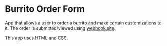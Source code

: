 # Burrito Order Form
App that allows a user to order a burrito and make certain customizations to it. The order is submitted/viewed using [webhook.site](https://webhook.site/#!/84999ed9-87e6-4e16-ae73-e21ca8db1247).

This app uses HTML and CSS.
